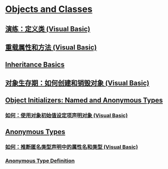 # [Objects and Classes](TocOutOfQuery)
## [演练：定义类 (Visual Basic)](walkthrough-defining-classes.md)
## [重载属性和方法 (Visual Basic)](overloaded-properties-and-methods.md)
## [Inheritance Basics](TocOutOfQuery)
## [对象生存期：如何创建和销毁对象 (Visual Basic)](object-lifetime-how-objects-are-created-and-destroyed.md)
## [Object Initializers: Named and Anonymous Types](TocOutOfQuery)
### [如何：使用对象初始值设定项声明对象 (Visual Basic)](how-to-declare-an-object-by-using-an-object-initializer.md)
## [Anonymous Types](TocOutOfQuery)
### [如何：推断匿名类型声明中的属性名和类型 (Visual Basic)](how-to-infer-property-names-and-types-in-anonymous-type-declarations.md)
### [Anonymous Type Definition](TocOutOfQuery)
